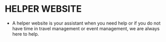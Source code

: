 # HELPER WEBSITE

- A helper website is your assistant when you need help or if you do not have time in travel management or event management, we are always here to help.
 
 